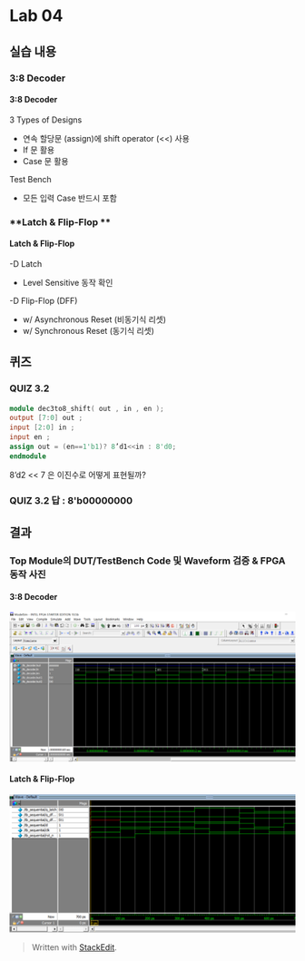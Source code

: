 # Lab 04

## 실습 내용

### **3:8 Decoder**

#### **3:8 Decoder**
3 Types of Designs 
- 연속 할당문 (assign)에 shift operator (<<) 사용 
- If 문 활용 
- Case 문 활용 

Test Bench 
- 모든 입력 Case 반드시 포함

### **Latch & Flip-Flop **

#### **Latch & Flip-Flop**
-D Latch 
- Level Sensitive 동작 확인 

-D Flip-Flop (DFF) 
-  w/ Asynchronous Reset (비동기식 리셋) 
- w/ Synchronous Reset (동기식 리셋)

## 퀴즈

### QUIZ 3.2

```verilog
module dec3to8_shift( out , in , en ); 
output [7:0] out ; 
input [2:0] in ; 
input en ; 
assign out = (en==1'b1)? 8’d1<<in : 8'd0;
endmodule 
```
8’d2 << 7 은 이진수로 어떻게 표현될까?

### QUIZ 3.2 답 : 8'b00000000

## 결과

### **Top Module의 DUT/TestBench Code 및 Waveform 검증 & FPGA 동작 사진**

#### **3:8 Decoder**

![](https://github.com/Chayejin0428/LogicDesign/blob/master/practice04/figs/practice04_decoder_wave.PNG)

#### **Latch & Flip-Flop**

![](https://github.com/Chayejin0428/LogicDesign/blob/master/practice04/figs/practice04_latch%26flip-flop_wave.PNG)

> Written with [StackEdit](https://stackedit.io/).
<!--stackedit_data:
eyJoaXN0b3J5IjpbMTczMDQzODA2Nl19
-->